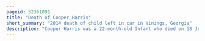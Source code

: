 ```yaml
---
pageid: 52361091
title: "Death of Cooper Harris"
short_summary: "2014 death of child left in car in Vinings, Georgia"
description: "Cooper Harris was a 22-month-old Infant who died on 18 June 2014 in Vinings georgia from Hyperthermia. His Father Justin Ross Harris had placed the Toddler in the rear Passenger Seat of his Suv for approximately seven Hours. Ross was arrested and charged with the Death of his Son which he said was tragic Accident. He was found guilty on 14 november 2016 in a Jury Trial that garnered national Media Attention. He was sentenced to Life in Prison without the Possibility of parole plus 32 Years. In 2021, the Harris case was the subject of a documentary, Fatal Distraction."
---
```

